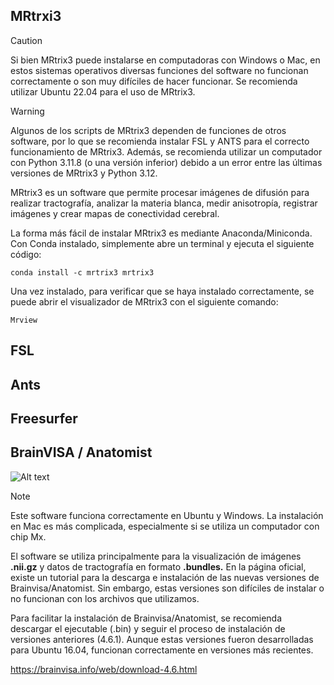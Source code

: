 ## MRtrxi3 

> [!CAUTION]
> Si bien MRtrix3 puede instalarse en computadoras con Windows o Mac, en estos sistemas operativos diversas funciones del software no funcionan correctamente o son muy difíciles de hacer funcionar. Se recomienda utilizar Ubuntu 22.04 para el uso de MRtrix3.

> [!WARNING]  
> Algunos de los scripts de MRtrix3 dependen de funciones de otros software, por lo que se recomienda instalar FSL y ANTS para el correcto funcionamiento de MRtrix3. Además, se recomienda utilizar un computador con Python 3.11.8 (o una versión inferior) debido a un error entre las últimas versiones de MRtrix3 y Python 3.12.

MRtrix3 es un software que permite procesar imágenes de difusión para realizar tractografía, analizar la materia blanca, medir anisotropía, registrar imágenes y crear mapas de conectividad cerebral.

La forma más fácil de instalar MRtrix3 es mediante Anaconda/Miniconda. Con Conda instalado, simplemente abre un terminal y ejecuta el siguiente código:

``` console
conda install -c mrtrix3 mrtrix3
```

Una vez instalado, para verificar que se haya instalado correctamente, se puede abrir el visualizador de MRtrix3 con el siguiente comando:

``` console
Mrview
```

## FSL

## Ants

## Freesurfer


## BrainVISA / Anatomist

![Alt text](https://brainvisa.info/web/_static/images/control_window0.png)

>[!NOTE]
> Este software funciona correctamente en Ubuntu y Windows. La instalación en Mac es más complicada, especialmente si se utiliza un computador con chip Mx.

El software se utiliza principalmente para la visualización de imágenes **.nii.gz** y datos de tractografía en formato **.bundles.** En la página oficial, existe un tutorial para la descarga e instalación de las nuevas versiones de Brainvisa/Anatomist. Sin embargo, estas versiones son difíciles de instalar o no funcionan con los archivos que utilizamos.

Para facilitar la instalación de Brainvisa/Anatomist, se recomienda descargar el ejecutable (.bin) y seguir el proceso de instalación de versiones anteriores (4.6.1). Aunque estas versiones fueron desarrolladas para Ubuntu 16.04, funcionan correctamente en versiones más recientes.

https://brainvisa.info/web/download-4.6.html



